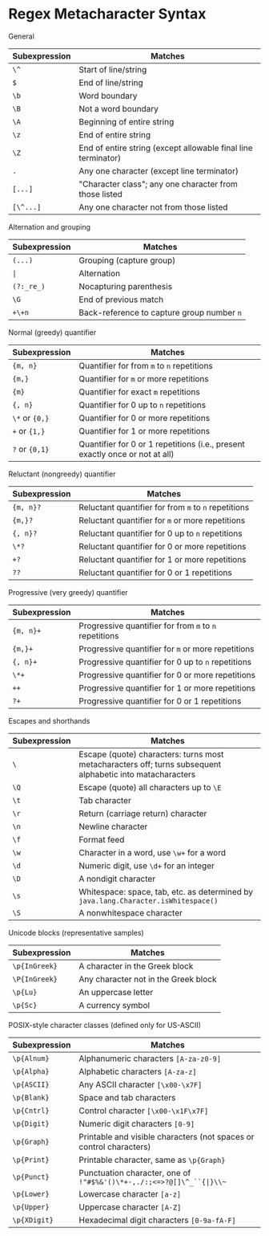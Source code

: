 # Regex Metacharacter Syntax

General

| Subexpression | Matches | 
| - | - | 
| `\^` | Start of line/string | 
| `$` | End of line/string | 
| `\b` | Word boundary | 
| `\B` | Not a word boundary | 
| `\A` | Beginning of entire string | 
| `\z` | End of entire string | 
| `\Z` | End of entire string (except allowable final line terminator) |
| `.` | Any one character (except line terminator) |
| `[...]` | "Character class"; any one character from those listed |
| `[\^...]` | Any one character not from those listed |

Alternation and grouping

| Subexpression | Matches |
|---------------| - |
| `(...)`       | Grouping (capture group) |
| `\|`          | Alternation |
| `(?:_re_)`    | Nocapturing parenthesis |
| `\G`          | End of previous match |
| `+\+n`        | Back-reference to capture group number `n` |

Normal (greedy) quantifier

| Subexpression   | Matches                                                                      |
|-----------------|------------------------------------------------------------------------------|
| `{m, n}`        | Quantifier for from `m` to `n` repetitions                                   |
| `{m,}`          | Quantifier for `m` or more repetitions                                       |
| `{m}`           | Quantifier for exact `m` repetitions                                         |
| `{, n}`         | Quantifier for 0 up to `n` repetitions                                       |
| `\*` or `{0,}`  | Quantifier for 0 or more repetitions                                         |
| `+`  or `{1,}`  | Quantifier for 1 or more repetitions                                         |
| `?`  or `{0,1}` | Quantifier for 0 or 1 repetitions (i.e., present exactly once or not at all) |

Reluctant (nongreedy) quantifier

| Subexpression    | Matches                                                                      |
|------------------|------------------------------------------------------------------------------|
| `{m, n}?`        | Reluctant quantifier for from `m` to `n` repetitions                         |
| `{m,}?`          | Reluctant quantifier for `m` or more repetitions                                       |
| `{, n}?`         | Reluctant quantifier for 0 up to `n` repetitions                                       |
| `\*?`            | Reluctant quantifier for 0 or more repetitions                                         |
| `+?`  | Reluctant quantifier for 1 or more repetitions                                         |
| `??` | Reluctant quantifier for 0 or 1 repetitions |

Progressive (very greedy) quantifier

| Subexpression | Matches                                                                      |
|---------------|------------------------------------------------------------------------------|
| `{m, n}+`     | Progressive quantifier for from `m` to `n` repetitions                         |
| `{m,}+`       | Progressive quantifier for `m` or more repetitions                                       |
| `{, n}+`      | Progressive quantifier for 0 up to `n` repetitions                                       |
| `\*+`         | Progressive quantifier for 0 or more repetitions                                         |
| `++`          | Progressive quantifier for 1 or more repetitions                                         |
| `?+`          | Progressive quantifier for 0 or 1 repetitions |

Escapes and shorthands

| Subexpression | Matches                                                                      |
|---------------|------------------------------------------------------------------------------|
| `\ `          | Escape (quote) characters: turns most metacharacters off; turns subsequent alphabetic into matacharacters |
| `\Q`          | Escape (quote) all characters up to `\E` |
| `\t`          | Tab character |
| `\r`          | Return (carriage return) character |
| `\n`          | Newline character |
| `\f`          | Format feed |
| `\w`          | Character in a word, use `\w+` for a word |
| `\d`          | Numeric digit, use `\d+` for an integer |
| `\D` | A nondigit character |
| `\s` | Whitespace: space, tab, etc. as determined by `java.lang.Character.isWhitespace()` |
| `\S` | A nonwhitespace character |

Unicode blocks (representative samples)

| Subexpression | Matches                                                                      |
|---------------|------------------------------------------------------------------------------|
| `\p{InGreek}` | A character in the Greek block |
| `\P{InGreek}` | Any character not in the Greek block |
| `\p{Lu}` | An uppercase letter |
| `\p{Sc}` | A currency symbol |

POSIX-style character classes (defined only for US-ASCII)

| Subexpression | Matches                                                               |
|---------------|-----------------------------------------------------------------------|
| `\p{Alnum}`   | Alphanumeric characters `[A-za-z0-9]`                                 |
| `\p{Alpha}`   | Alphabetic characters `[A-za-z]`                                      |
| `\p{ASCII}`   | Any ASCII character `[\x00-\x7F]`                                     |
| `\p{Blank}`   | Space and tab characters                                              |
| `\p{Cntrl}`   | Control character `[\x00-\x1F\x7F]`                                   |
| `\p{Digit}`   | Numeric digit characters `[0-9]`                                      |
| `\p{Graph}`   | Printable and visible characters (not spaces or control characters)   |
| `\p{Print}`   | Printable character, same as `\p{Graph}`                              |
| `\p{Punct}`   | Punctuation character, one of `!"#$%&'()\*+-,./:;<=>?@[]\^_``{\|}\\~` |
| `\p{Lower}`   | Lowercase character `[a-z]`                                           |
| `\p{Upper}`   | Uppercase character `[A-Z]`                                           |
| `\p{XDigit}`  | Hexadecimal digit characters `[0-9a-fA-F]`                            |